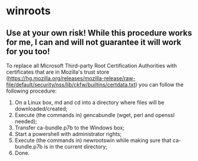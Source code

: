 # winroots

## Use at your own risk! While this procedure works for me, I can and will not guarantee it will work for you too!

To replace all Microsoft Third-party Root Certification Authorities with certificates that are in Mozilla's trust store (https://hg.mozilla.org/releases/mozilla-release/raw-file/default/security/nss/lib/ckfw/builtins/certdata.txt) you can follow the following procedure:

1. On a Linux box, md and cd into a directory where files will be downloaded/created;
2. Execute (the commands in) gencabundle (wget, perl and openssl needed);
3. Transfer ca-bundle.p7b to the Windows box;
4. Start a powershell with administrator rights;
5. Execute (the commands in) newrootswin while making sure that ca-bundle.p7b is in the current directory;
6. Done.
